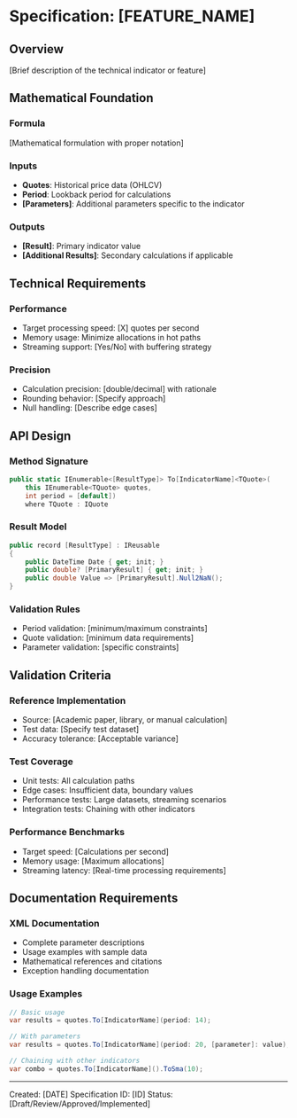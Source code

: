 # Specification: [FEATURE_NAME]

## Overview

[Brief description of the technical indicator or feature]

## Mathematical Foundation

### Formula
[Mathematical formulation with proper notation]

### Inputs
- **Quotes**: Historical price data (OHLCV)
- **Period**: Lookback period for calculations
- **[Parameters]**: Additional parameters specific to the indicator

### Outputs
- **[Result]**: Primary indicator value
- **[Additional Results]**: Secondary calculations if applicable

## Technical Requirements

### Performance
- Target processing speed: [X] quotes per second
- Memory usage: Minimize allocations in hot paths
- Streaming support: [Yes/No] with buffering strategy

### Precision
- Calculation precision: [double/decimal] with rationale
- Rounding behavior: [Specify approach]
- Null handling: [Describe edge cases]

## API Design

### Method Signature
```csharp
public static IEnumerable<[ResultType]> To[IndicatorName]<TQuote>(
    this IEnumerable<TQuote> quotes,
    int period = [default])
    where TQuote : IQuote
```

### Result Model
```csharp
public record [ResultType] : IReusable
{
    public DateTime Date { get; init; }
    public double? [PrimaryResult] { get; init; }
    public double Value => [PrimaryResult].Null2NaN();
}
```

### Validation Rules
- Period validation: [minimum/maximum constraints]
- Quote validation: [minimum data requirements]
- Parameter validation: [specific constraints]

## Validation Criteria

### Reference Implementation
- Source: [Academic paper, library, or manual calculation]
- Test data: [Specify test dataset]
- Accuracy tolerance: [Acceptable variance]

### Test Coverage
- Unit tests: All calculation paths
- Edge cases: Insufficient data, boundary values
- Performance tests: Large datasets, streaming scenarios
- Integration tests: Chaining with other indicators

### Performance Benchmarks
- Target speed: [Calculations per second]
- Memory usage: [Maximum allocations]
- Streaming latency: [Real-time processing requirements]

## Documentation Requirements

### XML Documentation
- Complete parameter descriptions
- Usage examples with sample data
- Mathematical references and citations
- Exception handling documentation

### Usage Examples
```csharp
// Basic usage
var results = quotes.To[IndicatorName](period: 14);

// With parameters
var results = quotes.To[IndicatorName](period: 20, [parameter]: value);

// Chaining with other indicators
var combo = quotes.To[IndicatorName]().ToSma(10);
```

---
Created: [DATE]
Specification ID: [ID]
Status: [Draft/Review/Approved/Implemented]
